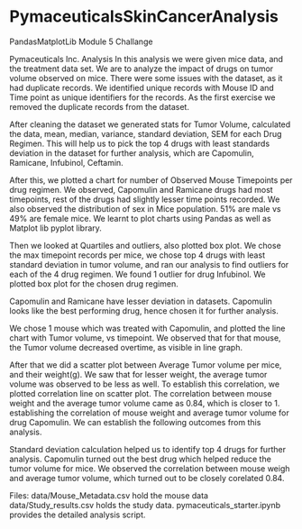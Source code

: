 # PymaceuticalsSkinCancerAnalysis
 PandasMatplotLib Module 5 Challange


Pymaceuticals Inc.
Analysis
In this analysis we were given mice data, and the treatment data set. We are to analyze the impact of drugs on tumor volume observed on mice. There were some issues with the dataset, as it had duplicate records. We identified unique records with Mouse ID and Time point as unique identifiers for the records. As the first exercise we removed the duplicate records from the dataset.

After cleaning the dataset we generated stats for Tumor Volume, calculated the data, mean, median, variance, standard deviation, SEM for each Drug Regimen. This will help us to pick the top 4 drugs with least standards deviation in the dataset for further analysis, which are Capomulin, Ramicane, Infubinol, Ceftamin.

After this, we plotted a chart for number of Observed Mouse Timepoints per drug regimen. We observed, Capomulin and Ramicane drugs had most timepoints, rest of the drugs had slightly lesser time points recorded. We also observed the distribution of sex in Mice population. 51% are male vs 49% are female mice. We learnt to plot charts using Pandas as well as Matplot lib pyplot library.

Then we looked at Quartiles and outliers, also plotted box plot. We chose the max timepoint records per mice, we chose top 4 drugs with least standard deviation in tumor volume, and ran our analysis to find outliers for each of the 4 drug regimen. We found 1 outlier for drug Infubinol. We plotted box plot for the chosen drug regimen.

Capomulin and Ramicane have lesser deviation in datasets. Capomulin looks like the best performing drug, hence chosen it for further analysis.

We chose 1 mouse which was treated with Capomulin, and plotted the line chart with Tumor volume, vs timepoint. We observed that for that mouse, the Tumor volume decreased overtime, as visible in line graph.

After that we did a scatter plot between Average Tumor volume per mice, and their weight(g). We saw that for lesser weight, the average tumor volume was observed to be less as well. To establish this correlation, we plotted correlation line on scatter plot. The correlation between mouse weight and the average tumor volume came as 0.84, which is closer to 1. establishing the correlation of mouse weight and average tumor volume for drug Capomulin. We can establish the following outcomes from this analysis.

Standard deviation calculation helped us to identify top 4 drugs for further analysis.
Capomulin turned out the best drug which helped reduce the tumor volume for mice.
We observed the correlation between mouse weigh and average tumor volume, which turned out to be closely corelated 0.84.


Files:
data/Mouse_Metadata.csv hold the mouse data
data/Study_results.csv holds the study data.
pymaceuticals_starter.ipynb  provides the detailed analysis script.
